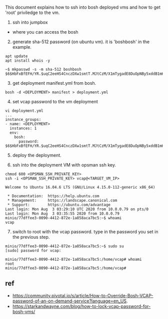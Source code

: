 This document explains how to ssh into bosh deployed vms and how to get 'root' priviledge to the vm.

1) ssh into jumpbox
- where you can access the bosh

2) generate sha-512 password (on ubuntu vm). it is 'boshbosh' in the example.

```
apt update
apt install whois -y

~$ mkpasswd -s -m sha-512 boshbosh
$6$HbFxBfEFH/YR.$uqC2eeHS4CnczDXw1smtT.MJtCzM/X1mTygadE8DuOpNBy5xddB1mHxFytnSrp1v.LAs2DltRkyYzos8kkjf50
```

3) get deployment manifest.yml from bosh. 

```
bosh -d <DEPLOYMENT> manifest > deployment.yml
```

4) set vcap password to the vm deployment

```
vi deployment.yml
...
instance_groups:
- name: <DEPLOYMENT>
  instances: 1
  env:
    bosh:
      password: $6$HbFxBfEFH/YR.$uqC2eeHS4CnczDXw1smtT.MJtCzM/X1mTygadE8DuOpNBy5xddB1mHxFytnSrp1v.LAs2DltRkyYzos8kkjf50

```
5) deploy the deployment.

6) ssh into the deployment VM with opsman ssh key.
```
chmod 600 <OPSMAN_SSH_PRIVATE_KEY>
ssh -i <OPSMAN_SSH_PRIVATE_KEY> vcap@<TARGET_VM_IP>

Welcome to Ubuntu 16.04.6 LTS (GNU/Linux 4.15.0-112-generic x86_64)

 * Documentation:  https://help.ubuntu.com
 * Management:     https://landscape.canonical.com
 * Support:        https://ubuntu.com/advantage
Last login: Mon Aug  3 03:29:10 UTC 2020 from 10.0.0.79 on pts/0
Last login: Mon Aug  3 03:35:55 2020 from 10.0.0.79
minio/77dffee3-0090-4412-872e-1a858aca7bc5:~$ whoami
vcap

```

7) switch to root with the vcap password. type in the password you set in the previous step.

```
minio/77dffee3-0090-4412-872e-1a858aca7bc5:~$ sudo su
[sudo] password for vcap:

minio/77dffee3-0090-4412-872e-1a858aca7bc5:/home/vcap# whoami
root
minio/77dffee3-0090-4412-872e-1a858aca7bc5:/home/vcap#

```

## ref
- https://community.pivotal.io/s/article/How-to-Override-Bosh-VCAP-password-of-an-on-demand-service?language=en_US.
- https://starkandwayne.com/blog/how-to-lock-vcap-password-for-bosh-vms/

